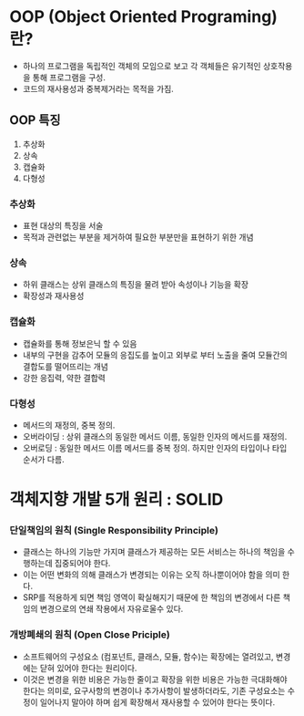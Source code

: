 # OOP (Object Oriented Programing) 란?
- 하나의 프로그램을 독립적인 객체의 모임으로 보고 각 객체들은 유기적인 상호작용을 통해 프로그램을 구성.
- 코드의 재사용성과 중복제거라는 목적을 가짐.

## OOP 특징
1. 추상화
2. 상속
3. 캡슐화
4. 다형성

### 추상화
- 표현 대상의 특징을 서술
- 목적과 관련없는 부분을 제거하여 필요한 부분만을 표현하기 위한 개념

### 상속
- 하위 클래스는 상위 클래스의 특징을 물려 받아 속성이나 기능을 확장
- 확장성과 재사용성

### 캡슐화
- 캡슐화를 통해 정보은닉 할 수 있음
- 내부의 구현을 감추어 모듈의 응집도를 높이고 외부로 부터 노출을 줄여 모듈간의 결합도를 떨어뜨리는 개념
- 강한 응집력, 약한 결합력

### 다형성
- 메서드의 재정의, 중복 정의.
- 오버라이딩 : 상위 클래스의 동일한 메서드 이름, 동일한 인자의 메서드를 재정의.
- 오버로딩 : 동일한 메서드 이름 메서드를 중복 정의. 하지만 인자의 타입이나 타입 순서가 다름.

# 객체지향 개발 5개 원리 : SOLID

### 단일책임의 원칙 (Single Responsibility Principle)
- 클래스는 하나의 기능만 가지며 클래스가 제공하는 모든 서비스는 하나의 책임을 수행하는데 집중되어야 한다.
- 이는 어떤 변화의 의해 클래스가 변경되는 이유는 오직 하나뿐이어야 함을 의미 한다.
- SRP를 적용하게 되면 책임 영역이 확실해지기 때문에 한 책임의 변경에서 다른 책임의 변경으로의 연쇄 작용에서 자유로울수 있다.

### 개방폐쇄의 원칙 (Open Close Priciple)
- 소프트웨어의 구성요소 (컴포넌트, 클래스, 모듈, 함수)는 확장에는 열려있고, 변경에는 닫혀 있어야 한다는 원리이다.
- 이것은 변경을 위한 비용은 가능한 줄이고 확장을 위한 비용은 가능한 극대화해야 한다는 의미로, 
요구사항의 변경이나 추가사항이 발생하더라도, 기존 구성요소는 수정이 일어나지 말아야 하며 쉽게 확장해서 재사용할 수 있어야 한다는 뜻이다.